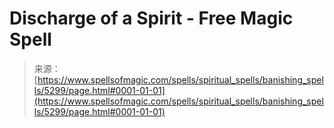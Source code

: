 <!--yml
category: 未分类
date: 2024-06-12 18:39:23
-->

# Discharge of a Spirit - Free Magic Spell

> 来源：[https://www.spellsofmagic.com/spells/spiritual_spells/banishing_spells/5299/page.html#0001-01-01](https://www.spellsofmagic.com/spells/spiritual_spells/banishing_spells/5299/page.html#0001-01-01)